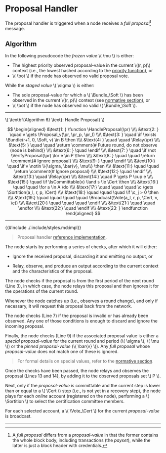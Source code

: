 $$
\newcommand \HandleProposal {\mathrm{HandleProposal}}
\newcommand \VerifyProposal {\mathrm{VerifyProposal}}
\newcommand \IsCommittable {\mathrm{IsCommittable}}
\newcommand \Relay {\mathrm{Relay}}
\newcommand \Broadcast {\mathrm{Broadcast}}
\newcommand \Vote {\mathrm{Vote}}
\newcommand \Sortition {\mathrm{Sortition}}
\newcommand \Proposal {\mathrm{Proposal}}
\newcommand \Bundle {\mathrm{Bundle}}
\newcommand \Soft {\mathit{soft}}
\newcommand \Cert {\mathit{cert}}
\newcommand \function {\textbf{function }}
\newcommand \return {\textbf{return }}
\newcommand \endfunction {\textbf{end function}}
\newcommand \if {\textbf{if }}
\newcommand \then {\textbf{ then}}
\newcommand \endif {\textbf{end if}}
\newcommand \for {\textbf{for }}
\newcommand \do {\textbf{ do}}
\newcommand \endfor {\textbf{end for}}
\newcommand \not {\textbf{not }}
\newcommand \comment {\qquad \small \textsf}
\newcommand \pr {\mathit{proposal}}
\newcommand \c {\mathit{credentials}}
$$

# Proposal Handler

The proposal handler is triggered when a node receives a _full proposal_[^1] message.

## Algorithm

In the following pseudocode the _frozen value_ \\( \mu \\) is either:

- The highest priority observed proposal-value in the current \\((r, p)\\) context
(i.e., the lowest hashed according to the [priority function](./abft.md#special-values)), or
- \\( \bot \\) if the node has observed no valid proposal vote.

While the _staged value_ \\( \sigma \\) is either:

- The sole proposal-value for which a \\( \Bundle_\Soft \\) has been observed in
the current \\((r, p)\\) context (see [normative section](abft.md#special-values)), or
- \\( \bot \\) if the node has observed no valid \\( \Bundle_\Soft \\).

---

\\( \textbf{Algorithm 6} \text{: Handle Proposal} \\)

$$
\begin{aligned}
&\text{1: } \function \HandleProposal(\pr) \\\\
&\text{2: } \quad v \gets \Proposal_v(\pr, \pr_p, \pr_I) \\\\
&\text{3: } \quad \if \exists \Bundle(r+1, 0, \Soft, v) \in B \then \\\\
&\text{4: } \quad \quad \Relay(\pr) \\\\
&\text{5: } \quad \quad \return \comment{# Future round, do not observe (node is behind)} \\\\
&\text{6: } \quad \endif \\\\
&\text{7: } \quad \if \not \VerifyProposal(\pr) \lor e \in P \then \\\\
&\text{8: } \quad \quad \return \comment{# Ignore proposal} \\\\
&\text{9: } \quad \endif \\\\
&\text{10:} \quad \if v \notin \\{\sigma, \bar{v}, \mu\\} \then \\\\
&\text{11:} \quad \quad \return \comment{# Ignore proposal} \\\\
&\text{12:} \quad \endif \\\\
&\text{13:} \quad \Relay(\pr) \\\\
&\text{14:} \quad P \gets P \cup e \\\\
&\text{15:} \quad \if \IsCommittable(v) \land s \le \Cert \then \\\\
&\text{16:} \quad \quad \for a \in A \do \\\\
&\text{17:} \quad \quad \quad \c \gets \Sortition(a_I, r, p, \Cert) \\\\
&\text{18:} \quad \quad \quad \if \c_j > 0 \then \\\\
&\text{19:} \quad \quad \quad \quad \Broadcast(\Vote(a_I, r, p, \Cert, v, \c)) \\\\
&\text{20:} \quad \quad \quad \endif \\\\
&\text{21:} \quad \quad \endfor \\\\
&\text{22:} \quad \endif \\\\
&\text{23: } \endfunction
\end{aligned}
$$

---

{{#include ./.include/styles.md:impl}}
> Proposal handler [reference implementation](https://github.com/algorand/go-algorand/blob/c60db8dbc4b0dd164f0bb764e1464d4ebef38bb4/agreement/proposalManager.go#L57).

The node starts by performing a series of checks, after which it will either:

- Ignore the received proposal, discarding it and emitting no output, or

- Relay, observe, and produce an output according to the current context and the
characteristics of the proposal.

The node checks if the proposal is from the first period of the next round (Line
3), in which case, the node relays this proposal and then ignores it for the operations
of the current round.

Whenever the node catches up (i.e., observes a round change), and only if necessary,
it will request this proposal back from the network.

The node checks (Line 7) if the proposal is invalid or has already been observed.
Any one of those conditions is enough to discard and ignore the incoming proposal.

Finally, the node checks (Line 9) if the associated proposal value is either a
_special proposal-value_ for the current round and period (\\( \sigma \\), \\( \mu \\))
or the _pinned proposal-value_ (\\( \bar{v} \\)). Any _full proposal_ whose _proposal-value_
does not match one of these is ignored.

> For formal details on special values, refer to the [normative section](./abft.md#special-values).

Once the checks have been passed, the node relays and observes the proposal (Lines
13 and 14), by adding it to the observed proposals set \\( P \\).

Next, only if the _proposal-value_ is committable and the current step is lower than or equal
to a \\( \Cert \\) step (i.e., is not yet in a recovery step), the node plays
for each _online_ account (registered on the node), performing a \\( \Sortition \\)
to select the certification committee members.

For each selected account, a \\( \Vote_\Cert \\) for the current _proposal-value_
is broadcast.

---

[^1]: A _full proposal_ differs from a _proposal-value_ in that the former contains
the whole block body, including transactions (the _payset_), while the latter is
just a block header with credentials.